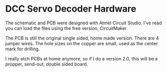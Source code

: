 # DCC Servo Decoder Hardware
The schematic and PCB were designed with Atmel Circuit Studio.  I've read you can load the files using the free version, CircuitMaker.

The PCB is still the original single sided, home made version.  There are 4 jumper wires.  The hole sizes on the copper are small, used as the center mark for drilling.

I really etch PCBs at home anymore, so if I do a version 2.0, this will be a propper, send-out, double sided board.
